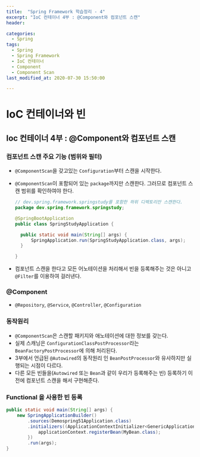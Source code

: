 ```yaml
---
title:  "Spring Framework 학습정리 - 4"
excerpt: "IoC 컨테이너 4부 : @Component와 컴포넌트 스캔"
header:

categories:
  - Spring
tags:
  - Spring
  - Spring Framework
  - IoC 컨테이너
  - Component
  - Component Scan
last_modified_at: 2020-07-30 15:50:00

---
```




# IoC 컨테이너와 빈

## Ioc 컨테이너 4부 : @Component와 컴포넌트 스캔

### 컴포넌트 스캔 주요 기능 (범위와 필터)

- `@ComponentScan`을 갖고있는 `Configuration`부터 스캔을 시작한다.

- `@ComponentScan`이 포함되어 있는 `package`까지만 스캔한다. 그러므로 컴포넌트 스캔 범위를 확인하여야 한다.

  ```java
  // dev.spring.framework.springstudy를 포함한 하위 디렉토리만 스캔한다.
  package dev.spring.framework.springstudy;
  
  @SpringBootApplication
  public class SpringStudyApplication {
  
  	public static void main(String[] args) {
  		SpringApplication.run(SpringStudyApplication.class, args);
  	}
  
  }
  ```

- 컴포넌트 스캔을 한다고 모든 어노테이션을 처리해서 빈을 등록해주는 것은 아니고 `@Filter`를 이용하여 걸러낸다. 



### @Component

- `@Repository`, `@Service`, `@Controller`, `@Configuration`



### 동작원리

- `@ComponentScan`은 스캔할 패키지와 애노테이션에 대한 정보를 갖는다.
- 실제 스캐닝은 `ConfigurationClassPostProcessor`라는 `BeanFactoryPostProcessor`에 의해 처리된다.
- 3부에서 언급된 `@Autowired`의 동작원리 인 `BeanPostProcessor`와 유사하지만 실행되는 시점이 다르다.
- 다른 모든 빈들을(`Autowired` 또는  `Bean`과 같이 우리가 등록해주는 빈) 등록하기 이전에 컴포넌트 스캔을 해서 구현해준다.



### Functional 을 사용한 빈 등록

```java
public static void main(String[] args) {
	new SpringApplicationBuilder()
		.sources(Demospring51Application.class)
		.initializers((ApplicationContextInitializer<GenericApplicationContext>) applicationContext -> {
			applicationContext.registerBean(MyBean.class);
		})
		.run(args);
}
```

